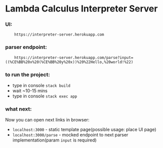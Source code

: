 # Lambda Calculus Interpreter Server

  ### UI:

        https://interpreter-server.herokuapp.com

  ### parser endpoint:
        https://interpreter-server.herokuapp.com/parse?input=((%CE%BB%20x%20(%CE%BB%20y%20x))%20%22Hello,%20world!%22)

### to run the project:
 - type in console `stack build`
 - wait ~10-15 mins
 - type in console `stack exec app`
### what next:
 Now you can open next links in browser:
 - `localhost:3000` - static template page(possible usage: place UI page)
 - `localhost:3000/parse` - mocked endpoint to next parser implementation(param `input` is required)
